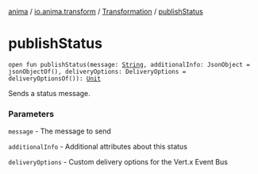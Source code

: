 [anima](../../index.md) / [io.anima.transform](../index.md) / [Transformation](index.md) / [publishStatus](./publish-status.md)

# publishStatus

`open fun publishStatus(message: `[`String`](https://kotlinlang.org/api/latest/jvm/stdlib/kotlin/-string/index.html)`, additionalInfo: JsonObject = jsonObjectOf(), deliveryOptions: DeliveryOptions = deliveryOptionsOf()): `[`Unit`](https://kotlinlang.org/api/latest/jvm/stdlib/kotlin/-unit/index.html)

Sends a status message.

### Parameters

`message` - The message to send

`additionalInfo` - Additional attributes about this status

`deliveryOptions` - Custom delivery options for the Vert.x Event Bus